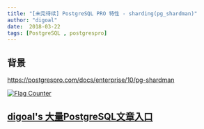 ```yaml
---
title: "[未完待续] PostgreSQL PRO 特性 - sharding(pg_shardman)"
author: "digoal"
date:  2018-03-22
tags: [PostgreSQL , postgrespro]
---
```

## 背景  
  
https://postgrespro.com/docs/enterprise/10/pg-shardman
  
<a rel="nofollow" href="http://info.flagcounter.com/h9V1"  ><img src="http://s03.flagcounter.com/count/h9V1/bg_FFFFFF/txt_000000/border_CCCCCC/columns_2/maxflags_12/viewers_0/labels_0/pageviews_0/flags_0/"  alt="Flag Counter"  border="0"  ></a>  
  
  
  
  
  
  
## [digoal's 大量PostgreSQL文章入口](https://github.com/digoal/blog/blob/master/README.md "22709685feb7cab07d30f30387f0a9ae")
  
